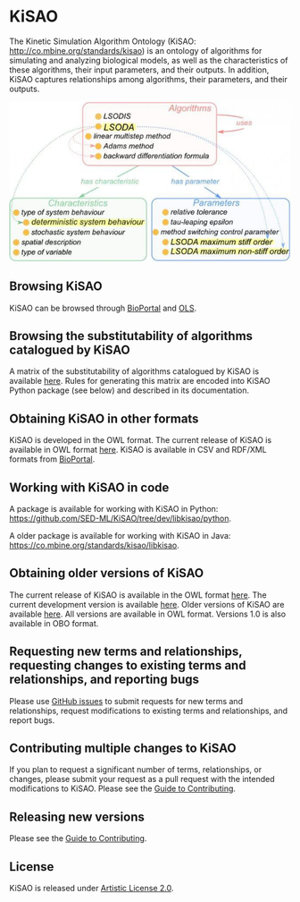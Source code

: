 # KiSAO

The Kinetic Simulation Algorithm Ontology (KiSAO: http://co.mbine.org/standards/kisao) is an ontology of algorithms for simulating and analyzing biological models, as well as the characteristics of these algorithms, their input parameters, and their outputs. In addition, KiSAO captures relationships among algorithms, their parameters, and their outputs.

![Overview of KiSAO](https://github.com/SED-ML/KiSAO/raw/dev/docs/overview.jpeg)

## Browsing KiSAO

KiSAO can be browsed through [BioPortal](https://bioportal.bioontology.org/ontologies/KISAO) and [OLS](https://www.ebi.ac.uk/ols/ontologies/kisao).

## Browsing the substitutability of algorithms catalogued by KiSAO

A matrix of the substitutability of algorithms catalogued by KiSAO is available [here](https://github.com/SED-ML/KiSAO/blob/dev/libkisao/python/docs/algorithm-substitutability.csv). Rules for generating this matrix are encoded into KiSAO Python package (see below) and described in its documentation.

## Obtaining KiSAO in other formats

KiSAO is developed in the OWL format. The current release of KiSAO is available in OWL format [here](https://github.com/SED-ML/KiSAO/tree/dev/kisao.owl). KiSAO is available in CSV and RDF/XML formats from [BioPortal](https://bioportal.bioontology.org/ontologies/KISAO).

## Working with KiSAO in code

A package is available for working with KiSAO in Python: https://github.com/SED-ML/KiSAO/tree/dev/libkisao/python.

A older package is available for working with KiSAO in Java: https://co.mbine.org/standards/kisao/libkisao.

## Obtaining older versions of KiSAO

The current release of KiSAO is available in the OWL format [here](https://github.com/SED-ML/KiSAO/tree/deploy/kisao.owl). The current development version is available [here](https://github.com/SED-ML/KiSAO/tree/dev/kisao.owl). Older versions of KiSAO are available [here](https://github.com/SED-ML/KiSAO/releases). All versions are available in OWL format. Versions 1.0 is also available in OBO format.

## Requesting new terms and relationships, requesting changes to existing terms and relationships, and reporting bugs

Please use [GitHub issues](https://github.com/SED-ML/KiSAO/issues/new/choose) to submit requests for new terms and relationships, request modifications to existing terms and relationships, and report bugs.

## Contributing multiple changes to KiSAO

If you plan to request a significant number of terms, relationships, or changes, please submit your request as a pull request with the intended modifications to KiSAO. Please see the [Guide to Contributing](CONTRIBUTING.md).

## Releasing new versions

Please see the [Guide to Contributing](CONTRIBUTING.md).

## License

KiSAO is released under [Artistic License 2.0](LICENSE).
